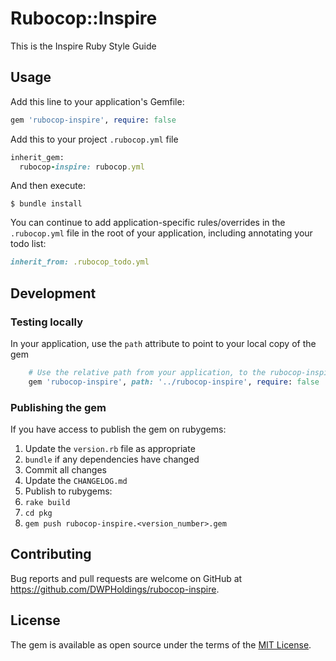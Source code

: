 # Rubocop::Inspire

This is the Inspire Ruby Style Guide

## Usage

Add this line to your application's Gemfile:

```ruby
gem 'rubocop-inspire', require: false
```

Add this to your project `.rubocop.yml` file

```ruby
inherit_gem:
  rubocop-inspire: rubocop.yml
```

And then execute:

    $ bundle install

You can continue to add application-specific rules/overrides in the
`.rubocop.yml` file in the root of your application, including annotating
your todo list:

```ruby
inherit_from: .rubocop_todo.yml
```

## Development

### Testing locally

In your application, use the `path` attribute to point to your local copy of the gem

```ruby
    # Use the relative path from your application, to the rubocop-inspire folder
    gem 'rubocop-inspire', path: '../rubocop-inspire', require: false
```

### Publishing the gem

If you have access to publish the gem on rubygems:

1. Update the `version.rb` file as appropriate
1. `bundle` if any dependencies  have changed
1. Commit all changes
1. Update the `CHANGELOG.md`
1. Publish to rubygems:
  1. `rake build`
  1. `cd pkg`
  1. `gem push rubocop-inspire.<version_number>.gem`


## Contributing

Bug reports and pull requests are welcome on GitHub at https://github.com/DWPHoldings/rubocop-inspire.

## License

The gem is available as open source under the terms of the [MIT License](https://opensource.org/licenses/MIT).
